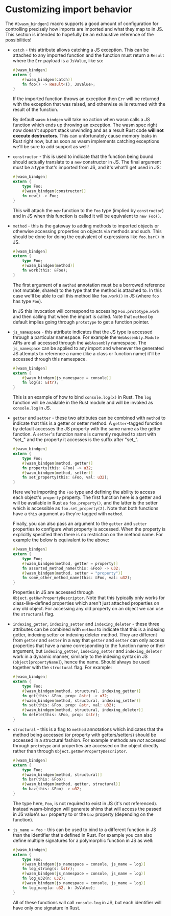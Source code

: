 # Customizing import behavior

The `#[wasm_bindgen]` macro supports a good amount of configuration for
controlling precisely how imports are imported and what they map to in JS. This
section is intended to hopefully be an exhaustive reference of the
possibilities!

* `catch` - this attribute allows catching a JS exception. This can be attached
  to any imported function and the function must return a `Result` where the
  `Err` payload is a `JsValue`, like so:

  ```rust
  #[wasm_bindgen]
  extern {
      #[wasm_bindgen(catch)]
      fn foo() -> Result<(), JsValue>;
  }
  ```

  If the imported function throws an exception then `Err` will be returned with
  the exception that was raised, and otherwise `Ok` is returned with the result
  of the function.

  By default `wasm-bindgen` will take no action when wasm calls a JS function
  which ends up throwing an exception. The wasm spec right now doesn't support
  stack unwinding and as a result Rust code **will not execute destructors**.
  This can unfortunately cause memory leaks in Rust right now, but as soon as
  wasm implements catching exceptions we'll be sure to add support as well!

* `constructor` - this is used to indicate that the function being bound should
  actually translate to a `new` constructor in JS. The final argument must be a
  type that's imported from JS, and it's what'll get used in JS:

  ```rust
  #[wasm_bindgen]
  extern {
      type Foo;
      #[wasm_bindgen(constructor)]
      fn new() -> Foo;
  }
  ```

  This will attach the `new` function to the `Foo` type (implied by
  `constructor`) and in JS when this function is called it will be equivalent to
  `new Foo()`.

* `method` - this is the gateway to adding methods to imported objects or
  otherwise accessing properties on objects via methods and such. This should be
  done for doing the equivalent of expressions like `foo.bar()` in JS.

  ```rust
  #[wasm_bindgen]
  extern {
      type Foo;
      #[wasm_bindgen(method)]
      fn work(this: &Foo);
  }
  ```

  The first argument of a `method` annotation must be a borrowed reference (not
  mutable, shared) to the type that the method is attached to. In this case
  we'll be able to call this method like `foo.work()` in JS (where `foo` has
  type `Foo`).

  In JS this invocation will correspond to accessing `Foo.prototype.work` and
  then calling that when the import is called. Note that `method` by default
  implies going through `prototype` to get a function pointer.

* `js_namespace` - this attribute indicates that the JS type is accessed through
  a particular namespace. For example the `WebAssembly.Module` APIs are all
  accessed through the `WebAssembly` namespace. The `js_namespace` can be
  applied to any import and whenever the generated JS attempts to reference a
  name (like a class or function name) it'll be accessed through this namespace.

  ```rust
  #[wasm_bindgen]
  extern {
      #[wasm_bindgen(js_namespace = console)]
      fn log(s: &str);
  }
  ```

  This is an example of how to bind `console.log(x)` in Rust. The `log` function
  will be available in the Rust module and will be invoked as `console.log` in
  JS.

* `getter` and `setter` - these two attributes can be combined with `method` to
  indicate that this is a getter or setter method. A `getter`-tagged function by
  default accesses the JS property with the same name as the getter function. A
  `setter`'s function name is currently required to start with "set\_" and the
  property it accesses is the suffix after "set\_".

  ```rust
  #[wasm_bindgen]
  extern {
      type Foo;
      #[wasm_bindgen(method, getter)]
      fn property(this: &Foo) -> u32;
      #[wasm_bindgen(method, setter)]
      fn set_property(this: &Foo, val: u32);
  }
  ```

  Here we're importing the `Foo` type and defining the ability to access each
  object's `property` property. The first function here is a getter and will be
  available in Rust as `foo.property()`, and the latter is the setter which is
  accessible as `foo.set_property(2)`. Note that both functions have a `this`
  argument as they're tagged with `method`.

  Finally, you can also pass an argument to the `getter` and `setter`
  properties to configure what property is accessed. When the property is
  explicitly specified then there is no restriction on the method name. For
  example the below is equivalent to the above:

  ```rust
  #[wasm_bindgen]
  extern {
      type Foo;
      #[wasm_bindgen(method, getter = property)]
      fn assorted_method_name(this: &Foo) -> u32;
      #[wasm_bindgen(method, setter = "property")]
      fn some_other_method_name(this: &Foo, val: u32);
  }
  ```

  Properties in JS are accessed through `Object.getOwnPropertyDescriptor`. Note
  that this typically only works for class-like-defined properties which aren't
  just attached properties on any old object. For accessing any old property on
  an object we can use the `structural` flag.

* `indexing_getter`, `indexing_setter` and `indexing_deleter` - these three
  attributes can be combined with `method` to indicate that this is a indexing
  getter, indexing setter or indexing deleter method. They are different from
  `getter` and `setter` in a way that `getter` and `setter` can only access
  properties that have a name corresponding to the function name or their
  argument, but `indexing_getter`, `indexing_setter` and `indexing_deleter`
  work in a dynamic manner, similarly to the indexing syntax in JS
  (`object[propertyName]`), hence the name. Should always be used together with
  the `structural` flag. For example:

  ```rust
  #[wasm_bindgen]
  extern {
      type Foo;
      #[wasm_bindgen(method, structural, indexing_getter)]
      fn get(this: &Foo, prop: &str) -> u32;
      #[wasm_bindgen(method, structural, indexing_setter)]
      fn set(this: &Foo, prop: &str, val: u32);
      #[wasm_bindgen(method, structural, indexing_deleter)]
      fn delete(this: &Foo, prop: &str);
  }
  ```

* `structural` - this is a flag to `method` annotations which indicates that the
  method being accessed (or property with getters/setters) should be accessed in
  a structural fashion. For example methods are *not* accessed through
  `prototype` and properties are accessed on the object directly rather than
  through `Object.getOwnPropertyDescriptor`.

  ```rust
  #[wasm_bindgen]
  extern {
      type Foo;
      #[wasm_bindgen(method, structural)]
      fn bar(this: &Foo);
      #[wasm_bindgen(method, getter, structural)]
      fn baz(this: &Foo) -> u32;
  }
  ```

  The type here, `Foo`, is not required to exist in JS (it's not referenced).
  Instead wasm-bindgen will generate shims that will access the passed in JS
  value's `bar` property to or the `baz` property (depending on the function).

* `js_name = foo` - this can be used to bind to a different function in JS than
  the identifier that's defined in Rust. For example you can also define
  multiple signatures for a polymorphic function in JS as well:

  ```rust
  #[wasm_bindgen]
  extern {
      type Foo;
      #[wasm_bindgen(js_namespace = console, js_name = log)]
      fn log_string(s: &str);
      #[wasm_bindgen(js_namespace = console, js_name = log)]
      fn log_u32(n: u32);
      #[wasm_bindgen(js_namespace = console, js_name = log)]
      fn log_many(a: u32, b: JsValue);
  }
  ```

  All of these functions will call `console.log` in JS, but each identifier
  will have only one signature in Rust.
